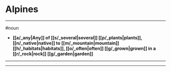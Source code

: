 # Alpines
---
#noun
- **[[a/_any|Any]] of [[s/_several|several]] [[p/_plants|plants]], [[n/_native|native]] to [[m/_mountain|mountain]] [[h/_habitats|habitats]], [[o/_often|often]] [[g/_grown|grown]] in a [[r/_rock|rock]] [[g/_garden|garden]]**
---
---
